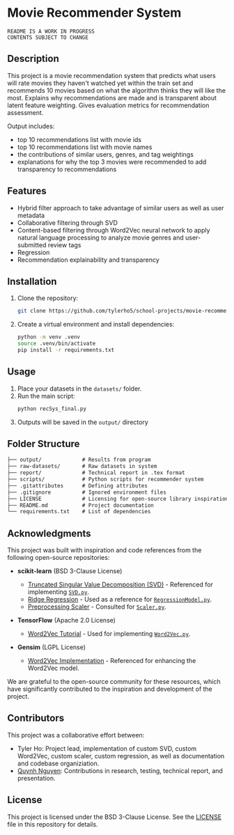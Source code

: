 # Movie Recommender System

```
README IS A WORK IN PROGRESS
CONTENTS SUBJECT TO CHANGE
 ```

## Description
This project is a movie recommendation system that predicts what users will rate movies they haven't watched yet within the train set and recommends 10 movies based on what the algorithm thinks they will like the most. Explains why recommendations are made and is transparent about latent feature weighting. Gives evaluation metrics for recommendation assessment.

Output includes:
- top 10 recommendations list with movie ids
- top 10 recommendations list with movie names
- the contributions of similar users, genres, and tag weightings
- explanations for why the top 3 movies were recommended to add transparency to recommendations

## Features
- Hybrid filter approach to take advantage of similar users as well as user metadata
- Collaborative filtering through SVD
- Content-based filtering through Word2Vec neural network to apply natural language processing to analyze movie genres and user-submitted review tags
- Regression 
- Recommendation explainability and transparency

## Installation
1. Clone the repository:
    ```bash
    git clone https://github.com/tylerho5/school-projects/movie-recommender-system.git
    ```

2. Create a virtual environment and install dependencies:
    ```bash
    python -m venv .venv
    source .venv/bin/activate
    pip install -r requirements.txt
    ```

## Usage
1. Place your datasets in the `datasets/` folder.
2. Run the main script:
    ```bash
    python recSys_final.py
    ```
3. Outputs will be saved in the `output/` directory

## Folder Structure
```markdown
├── output/             # Results from program
├── raw-datasets/       # Raw datasets in system
├── report/             # Technical report in .tex format
├── scripts/            # Python scripts for recommender system
├── .gitattributes      # Defining attributes
├── .gitignore          # Ignored environment files
├── LICENSE             # Licensing for open-source library inspiration
├── README.md           # Project documentation
└── requirements.txt    # List of dependencies
```

## Acknowledgments

This project was built with inspiration and code references from the following open-source repositories:

- **scikit-learn** (BSD 3-Clause License)
  - [Truncated Singular Value Decomposition (SVD)](https://github.com/scikit-learn/scikit-learn/blob/main/sklearn/decomposition/_truncated_svd.py) - Referenced for implementing [`SVD.py`](./scripts/SVD.py).
  - [Ridge Regression](https://github.com/scikit-learn/scikit-learn/blob/main/sklearn/linear_model/_ridge.py) - Used as a reference for [`RegressionModel.py`](./scripts/RegressionModel.py).
  - [Preprocessing Scaler](https://github.com/scikit-learn/scikit-learn/blob/main/sklearn/preprocessing/_data.py) - Consulted for [`Scaler.py`](./scripts/Scaler.py).

- **TensorFlow** (Apache 2.0 License)
  - [Word2Vec Tutorial](https://github.com/tensorflow/text/blob/master/docs/tutorials/word2vec.ipynb) - Used for implementing [`Word2Vec.py`](./scripts/Word2Vec.py).

- **Gensim** (LGPL License)
  - [Word2Vec Implementation](https://github.com/RaRe-Technologies/gensim/blob/develop/gensim/models/word2vec.py) - Referenced for enhancing the Word2Vec model.

We are grateful to the open-source community for these resources, which have significantly contributed to the inspiration and development of the project.

## Contributors

This project was a collaborative effort between:
- Tyler Ho: Project lead, implementation of custom SVD, custom Word2Vec, custom scaler, custom regression, as well as documentation and codebase organiziation.
- [Quynh Nguyen](https://www.linkedin.com/in/quynhnng/): Contributions in research, testing, technical report, and presentation.

## License

This project is licensed under the BSD 3-Clause License. See the [LICENSE](./LICENSE) file in this repository for details.


